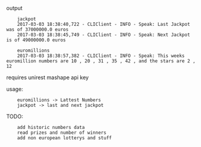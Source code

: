 output

        jackpot
        2017-03-03 18:38:40,722 - CLIClient - INFO - Speak: Last Jackpot was of 37000000.0 euros
        2017-03-03 18:38:45,749 - CLIClient - INFO - Speak: Next Jackpot is of 49000000.0 euros

        euromillions
        2017-03-03 18:38:57,382 - CLIClient - INFO - Speak: This weeks euromillion numbers are 10 , 20 , 31 , 35 , 42 , and the stars are 2 , 12

requires
        unirest
        mashape api key

usage:

        euromillions -> Lattest Numbers
        jackpot -> last and next jackpot

TODO:

        add historic numbers data
        read prizes and number of winners
        add non european lotterys and stuff

